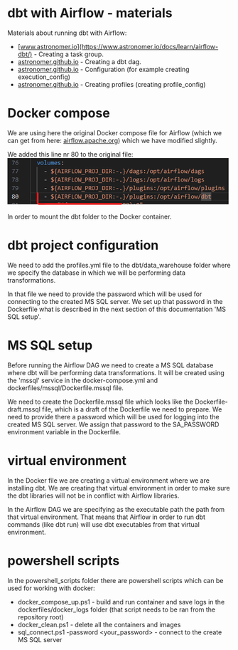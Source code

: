 # dbt with Airflow - materials
Materials about running dbt with Airflow:
- [www.astronomer.io](https://www.astronomer.io/docs/learn/airflow-dbt/) - Creating a task group.
- [astronomer.github.io](https://astronomer.github.io/astronomer-cosmos/getting_started/open-source.html) - Creating a dbt dag.
- [astronomer.github.io](https://astronomer.github.io/astronomer-cosmos/configuration/execution-config.html) - Configuration (for example creating execution_config)
- [astronomer.github.io](https://astronomer.github.io/astronomer-cosmos/profiles/index.html) - Creating profiles (creating profile_config)

# Docker compose
We are using here the original Docker compose file for Airflow (which we can get from here: [airflow.apache.org](https://airflow.apache.org/docs/apache-airflow/stable/howto/docker-compose/index.html)) which we have modified slightly.

We added this line nr 80 to the original file: \
![alt text](images/image1.png)

In order to mount the dbt folder to the Docker container.

# dbt project configuration
We need to add the profiles.yml file to the dbt/data_warehouse folder where we specify the database in which we will be performing data transformations.

In that file we need to provide the password which will be used for connecting to the created MS SQL server. We set up that password in the Dockerfile what is described in the next section of this documentation 'MS SQL setup'.

# MS SQL setup
Before running the Airflow DAG we need to create a MS SQL database where dbt will be performing data transformations. It will be created using the 'mssql' service in the docker-compose.yml and dockerfiles/mssql/Dockerfile.mssql file.

We need to create the Dockerfile.mssql file which looks like the Dockerfile-draft.mssql file, which is a draft of the Dockerfile we need to prepare. We need to provide there a password which will be used for logging into the created MS SQL server. We assign that password to the SA_PASSWORD environment variable in the Dockerfile.

# virtual environment
In the Docker file we are creating a virtual environment where we are installing dbt. We are creating that virtual environment in order to make sure the dbt libraries will not be in conflict with Airflow libraries.

In the Airflow DAG we are specifying as the executable path the path from that virtual environment. That means that Airflow in order to run dbt commands (like dbt run) will use dbt executables from that virtual environment. 

# powershell scripts
In the powershell_scripts folder there are powershell scripts which can be used for working with docker:
- docker_compose_up.ps1 - build and run container and save logs in the dockerfiles/docker_logs folder (that script needs to be ran from the repository root)
- docker_clean.ps1 - delete all the containers and images
- sql_connect.ps1 -password <your_password> - connect to the create MS SQL server
